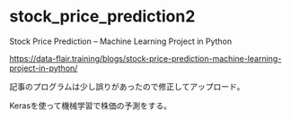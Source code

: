 # stock_price_prediction2

Stock Price Prediction – Machine Learning Project in Python

https://data-flair.training/blogs/stock-price-prediction-machine-learning-project-in-python/

記事のプログラムは少し誤りがあったので修正してアップロード。

Kerasを使って機械学習で株価の予測をする。
